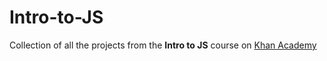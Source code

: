 # Intro-to-JS

Collection of all the projects from the **Intro to JS** course on [Khan Academy](https://www.khanacademy.org/)
